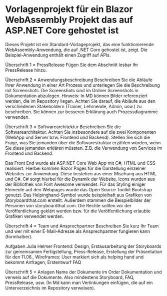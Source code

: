 # Vorlagenprojekt für ein Blazor WebAssembly Projekt das auf ASP.NET Core gehostet ist

Dieses Projekt ist ein Standard-Vorlageprojekt, das eine funktionierende WebAssembly-Anwendung, die auf .NET Core gehostet ist, zeigt. Die Beispiel-Anwendung enthält einen Zugriff auf APIs.

Überschrift 1 = PressRelease
Fügen Sie dem Abschnitt lesbar Ihr PressRelease hinzu.

Überschrift 2 = Anwendungsbeschreibung
Beschreiben Sie die Abläufe Ihrer Anwendung in einer Art Prozess und
unterlegen Sie die Beschreibung mit Screenshots. Die Screenshots sind im Ordner Screenshots in Dokumentation abzulegen.
Hinweis: In MD können Bilder referenziert werden, die im Repository liegen.
Achten Sie darauf, die Abläufe aus den verschiedenen Stakeholdern (Trainer, Lehrnende, Admin, usw.) zu beschreiben.
Sie können zur besseren Erklärung auch Prozessdiagramme verwenden.

Überschrift 3 = Softwarearchitektur
Beschreiben Sie die Softwarearchitektur. Achten Sie insbesondere auf die zwei Komponenten (WebApp und Server bzw. Frontend und Backend). Stellen Sie sich die Frage, was Sie jemanden über die Softwarestruktur erzählen würden, wenn Sie diese jemanden erklären müssten. Z.B. die Verwendung von Services im Frontend und Backend. 

Das Front End wurde als ASP.NET Core Web App mit C#, HTML und CSS realisiert. Hierbei kommen Razor Pages für die Darstellung einzelner Websites zur Anwendung. Diese bestehen aus einer Mischung aus HTML und C#. C# sorgt hierbei für die Dynamik der Website. Icons wurden aus der Bibliothek von Font Awesome verwendet. Für das Styling einiger Elemente auf den Webpages wurde das Open Source Toolkit Bootstrap genutzt. Das Helpinghand-Symbol wurde beispielhaft aus Grafiken von Storyboardthat.com erstellt. Außerdem stammen die Beispielbilder der Personen von storyboardthat.com. Die Rechte sollten vor der Veröffentlichung geklärt werden bzw. für die Veröffentlichung erlaubte Grafiken verwendet werden. 

Überschrift 4 = Team und Ansprechpartner
Beschreiben Sie kurz Ihr Team und wer mit einer E-Mail-Adresse als Ansprechpartner fungieren kann (formhalber).

Aufgaben Julia Helmer
Frontend: Design, Erstausarbeitung der Storyboards zur gemeinsamen Fertigstellung, Press-Release, Erstellung der Präsentation für den 11.06., Wireframes: User markiert sich als helping hand und bekommt Anfragen, Erstentwurf FAQ


Überschrift 5 = Anlagen
Name der Dokumente im Order Dokumentation und verweis auf die Dokumente.
Also mindestens Storyboard, FAQ, PressRelease, usw.
(In Md kann man Verlinkungen einfügen, die auf ein Unterverzeichnis im Repository verweisen).
